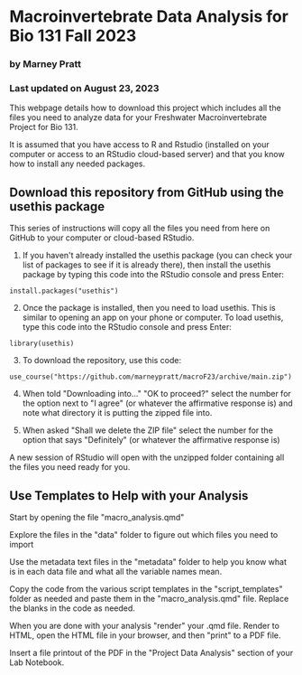 # Macroinvertebrate Data Analysis for Bio 131 Fall 2023

### by Marney Pratt

### Last updated on August 23, 2023

This webpage details how to download this project which includes all the files you need to analyze data for your Freshwater Macroinvertebrate Project for Bio 131.

It is assumed that you have access to R and Rstudio (installed on your computer or access to an RStudio cloud-based server) and that you know how to install any needed packages.


## Download this repository from GitHub using the usethis package

This series of instructions will copy all the files you need from here on GitHub to your computer or cloud-based RStudio. 

1. If you haven't already installed the usethis package (you can check your list of packages to see if it is already there), then install the usethis package by typing this code into the RStudio console and press Enter:

`install.packages("usethis")`

2. Once the package is installed, then you need to load usethis. This is similar to opening an app on your phone or computer. To load usethis, type this code into the RStudio console and press Enter:

`library(usethis)`

3. To download the repository, use this code:

`use_course("https://github.com/marneypratt/macroF23/archive/main.zip")`


4. When told "Downloading into..." "OK to proceed?" select the number for the option next to "I agree" (or whatever the affirmative response is) and note what directory it is putting the zipped file into. 

5. When asked "Shall we delete the ZIP file" select the number for the option that says "Definitely" (or whatever the affirmative response is)

A new session of RStudio will open with the unzipped folder containing all the files you need ready for you.


## Use Templates to Help with your Analysis

Start by opening the file "macro_analysis.qmd"

Explore the files in the "data" folder to figure out which files you need to import

Use the metadata text files in the "metadata" folder to help you know what is in each data file and what all the variable names mean.

Copy the code from the various script templates in the "script_templates" folder as needed and paste them in the "macro_analysis.qmd" file.  Replace the blanks in the code as needed.


When you are done with your analysis "render" your .qmd file. Render to HTML, open the HTML file in your browser, and then "print" to a PDF file.

Insert a file printout of the PDF in the "Project Data Analysis" section of your Lab Notebook.
